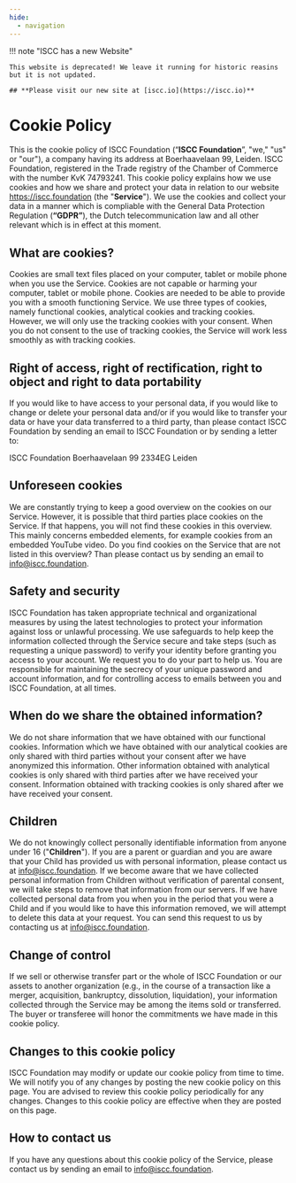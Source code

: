 ```yaml
---
hide:
  - navigation
---
```


!!! note "ISCC has a new Website"

    This website is deprecated! We leave it running for historic reasins but it is not updated.

    ## **Please visit our new site at [iscc.io](https://iscc.io)**

# Cookie Policy

This is the cookie policy of ISCC Foundation (“**ISCC Foundation**”, "we," "us" or "our"), a company
having its address at Boerhaavelaan 99, Leiden. ISCC Foundation, registered in the Trade registry of
the Chamber of Commerce with the number KvK 74793241. This cookie policy explains how we use cookies
and how we share and protect your data in relation to our website https://iscc.foundation (the
"**Service**"). We use the cookies and collect your data in a manner which is compliable with the
General Data Protection Regulation (**“GDPR”**), the Dutch telecommunication law and all other
relevant which is in effect at this moment.

## What are cookies?

Cookies are small text files placed on your computer, tablet or mobile phone when you use the
Service. Cookies are not capable or harming your computer, tablet or mobile phone. Cookies are
needed to be able to provide you with a smooth functioning Service. We use three types of cookies,
namely functional cookies, analytical cookies and tracking cookies. However, we will only use the
tracking cookies with your consent. When you do not consent to the use of tracking cookies, the
Service will work less smoothly as with tracking cookies.

## Right of access, right of rectification, right to object and right to data portability

If you would like to have access to your personal data, if you would like to change or delete your
personal data and/or if you would like to transfer your data or have your data transferred to a
third party, than please contact ISCC Foundation by sending an email to ISCC Foundation or by
sending a letter to:

ISCC Foundation Boerhaavelaan 99 2334EG Leiden

## Unforeseen cookies

We are constantly trying to keep a good overview on the cookies on our Service. However, it is
possible that third parties place cookies on the Service. If that happens, you will not find these
cookies in this overview. This mainly concerns embedded elements, for example cookies from an
embedded YouTube video. Do you find cookies on the Service that are not listed in this overview?
Than please contact us by sending an email to info@iscc.foundation.

## Safety and security

ISCC Foundation has taken appropriate technical and organizational measures by using the latest
technologies to protect your information against loss or unlawful processing. We use safeguards to
help keep the information collected through the Service secure and take steps (such as requesting a
unique password) to verify your identity before granting you access to your account. We request you
to do your part to help us. You are responsible for maintaining the secrecy of your unique password
and account information, and for controlling access to emails between you and ISCC Foundation, at
all times.

## When do we share the obtained information?

We do not share information that we have obtained with our functional cookies. Information which we
have obtained with our analytical cookies are only shared with third parties without your consent
after we have anonymized this information. Other information obtained with analytical cookies is
only shared with third parties after we have received your consent. Information obtained with
tracking cookies is only shared after we have received your consent.

## Children

We do not knowingly collect personally identifiable information from anyone under 16
("**Children**"). If you are a parent or guardian and you are aware that your Child has provided us
with personal information, please contact us at info@iscc.foundation. If we become aware that we
have collected personal information from Children without verification of parental consent, we will
take steps to remove that information from our servers. If we have collected personal data from you
when you in the period that you were a Child and if you would like to have this information removed,
we will attempt to delete this data at your request. You can send this request to us by contacting
us at info@iscc.foundation.

## Change of control

If we sell or otherwise transfer part or the whole of ISCC Foundation or our assets to another
organization (e.g., in the course of a transaction like a merger, acquisition, bankruptcy,
dissolution, liquidation), your information collected through the Service may be among the items
sold or transferred. The buyer or transferee will honor the commitments we have made in this cookie
policy.

## Changes to this cookie policy

ISCC Foundation may modify or update our cookie policy from time to time. We will notify you of any
changes by posting the new cookie policy on this page. You are advised to review this cookie policy
periodically for any changes. Changes to this cookie policy are effective when they are posted on
this page.

## How to contact us

If you have any questions about this cookie policy of the Service, please contact us by sending an
email to info@iscc.foundation.
